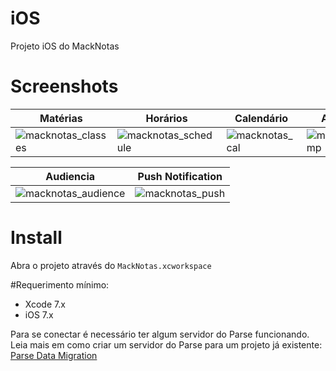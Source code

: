 # iOS
Projeto iOS do MackNotas

# Screenshots

|    Matérias    |    Horários    |    Calendário    |    Ativ. Complem.    |
|----------------|----------------|------------------|----------------------|
|![macknotas_classes](https://user-images.githubusercontent.com/6145417/44437065-b9721280-a58e-11e8-8e0d-68de54c753d9.jpg)|![macknotas_schedule](https://user-images.githubusercontent.com/6145417/44437067-b9721280-a58e-11e8-85a7-b2efd515f488.jpg)|![macknotas_cal](https://user-images.githubusercontent.com/6145417/44437063-b8d97c00-a58e-11e8-8695-1eabed3dcbda.jpg)|![macknotas_ativ_comp](https://user-images.githubusercontent.com/6145417/44437062-b8d97c00-a58e-11e8-8e0b-3a3e54a55b7d.jpg)

|    Audiencia   |    Push Notification    |
|----------------|-------------------------|
|![macknotas_audience](https://user-images.githubusercontent.com/6145417/44437088-d0186980-a58e-11e8-9bfe-4bbf0f077a9d.jpg)|![macknotas_push](https://user-images.githubusercontent.com/6145417/44437069-b9721280-a58e-11e8-94f4-5f547f0d92a1.jpg)

# Install
Abra o projeto através do `MackNotas.xcworkspace`

#Requerimento mínimo:
- Xcode 7.x
- iOS 7.x

Para se conectar é necessário ter algum servidor do Parse funcionando. Leia mais em como criar um servidor do Parse para um projeto já existente: [Parse Data Migration](https://parse.com/migration)
